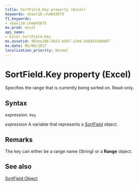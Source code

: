 ```yaml
---
title: SortField.Key property (Excel)
keywords: vbaxl10.chm843075
f1_keywords:
- vbaxl10.chm843075
ms.prod: excel
api_name:
- Excel.SortField.Key
ms.assetid: 983ee286-5023-b5b7-13e6-43b8141b0d07
ms.date: 06/08/2017
localization_priority: Normal
---
```



# SortField.Key property (Excel)

Specifies the range that is currently being sorted on. Read-only.


## Syntax

_expression_. `Key`

_expression_ A variable that represents a [SortField](./Excel.SortField.md) object.


## Remarks

The key can either be a range name (String) or a  **Range** object.


## See also


[SortField Object](Excel.SortField.md)

